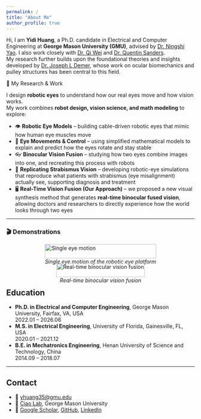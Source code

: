 ```yaml
---
permalink: /
title: "About Me"
author_profile: true
---
```


Hi, I am **Yidi Huang**, a Ph.D. candidate in Electrical and Computer Engineering at **George Mason University (GMU)**, advised by [Dr. Ningshi Yao](https://ningshiyao.com/). 
I also work closely with [Dr. Qi Wei](https://volgenau.gmu.edu/profiles/qwei2) and [Dr. Quentin Sanders](https://www.gmu.edu/profiles/qsanders).  
My research further builds upon the foundational theories and insights developed by [Dr. Joseph L Demer](https://www.uclahealth.org/providers/joseph-demer), whose work on ocular biomechanics and pulley structures has been central to this field.
  

🔬 My Research & Work

I design **robotic eyes** to understand how our real eyes move and how vision works.  
My work combines **robot design, vision science, and math modeling** to explore:  

- 👁 **Robotic Eye Models** – building cable-driven robotic eyes that mimic how human eye muscles move  
- 🧩 **Eye Movements & Control** – using simplified mathematical models to explain and predict how the eyes rotate and stay stable  
- 👓 **Binocular Vision Fusion** – studying how two eyes combine images into one, and recreating this process with robots  
- 🎯 **Replicating Strabismus Vision** – developing robotic-eye simulations that reproduce what patients with strabismus (eye misalignment) actually see, supporting diagnosis and treatment  
- 🖥 **Real-Time Vision Fusion (Our Approach)** – we proposed a new visual synthesis method that generates **real-time binocular fused vision**, allowing doctors and researchers to directly experience how the world looks through two eyes

---
### 🎬 Demonstrations

<div style="display:flex; gap:12px; justify-content:center; flex-wrap:wrap;">
  <figure style="max-width:460px; margin:0;">
    <img src="{{ '/images/single_eye_motion.gif' | relative_url }}" alt="Single eye motion" style="width:100%; height:auto;">
    <figcaption style="text-align:center;"><em>Single eye motion of the robotic eye platform</em></figcaption>
  </figure>
  <figure style="max-width:460px; margin:0;">
    <img src="{{ '/images/two_views.gif' | relative_url }}" alt="Real-time binocular vision fusion" style="width:100%; height:auto;">
    <figcaption style="text-align:center;"><em>Real-time binocular vision fusion</em></figcaption>
  </figure>
</div>




## Education
- **Ph.D. in Electrical and Computer Engineering**, George Mason University, Fairfax, VA, USA  
  2022.01 – 2026.06  
- **M.S. in Electrical Engineering**, University of Florida, Gainesville, FL, USA  
  2020.01 – 2021.12  
- **B.E. in Mechatronics Engineering**, Henan University of Science and Technology,  China  
  2014.09 – 2018.07  

---

## Contact
- 📧 [yhuang35@gmu.edu](mailto:yhuang35@gmu.edu)  
- 🏫 [Ciao Lab](https://ciaolab.org), George Mason University  
- 🔗 [Google Scholar](https://scholar.google.com/citations?user=YxVdWQoAAAAJ), [GitHub](https://github.com/GMUYidi), [LinkedIn](https://www.linkedin.com/in/yidi-huang-86846b305)  
